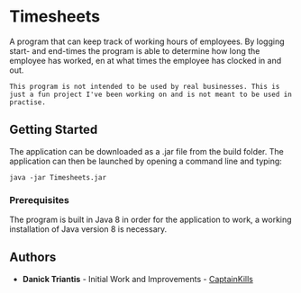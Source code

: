 # Timesheets
 A program that can keep track of working hours of employees. By logging start- and end-times the program is able to determine how long the employee has worked, en at what times the employee has clocked in and out.
 
 ```
 This program is not intended to be used by real businesses. This is just a fun project I've been working on and is not meant to be used in practise.
 ```

## Getting Started

The application can be downloaded as a .jar file from the build folder. The application can then be launched by opening a command line and typing:
```
java -jar Timesheets.jar
```
### Prerequisites

The program is built in Java 8 in order for the application to work, a working installation of Java version 8 is necessary.

## Authors

* **Danick Triantis** - Initial Work and Improvements - [CaptainKills](https://github.com/CaptainKills)
